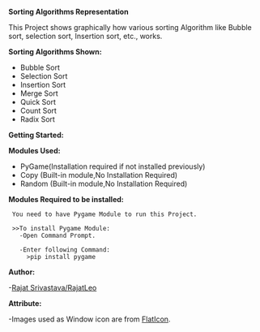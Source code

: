 **Sorting Algorithms Representation**

This Project shows graphically how various sorting Algorithm like Bubble sort, selection sort, Insertion sort, etc., works.

**Sorting Algorithms Shown:**

- Bubble Sort
- Selection Sort
- Insertion Sort
- Merge Sort
- Quick Sort
- Count Sort
- Radix Sort

**Getting Started:**

**Modules Used:**

- PyGame(Installation required if not installed previously)
- Copy (Built-in module,No Installation Required)
- Random (Built-in module,No Installation Required)


**Modules Required to be installed:**

     You need to have Pygame Module to run this Project.

     >>To install Pygame Module:
       -Open Command Prompt.

       -Enter following Command:
         >pip install pygame


**Author:**

-[Rajat Srivastava/RajatLeo](https://github.com/RajatLeo)

**Attribute:**

-Images used as Window icon are from [FlatIcon](https://flaticon.com).
